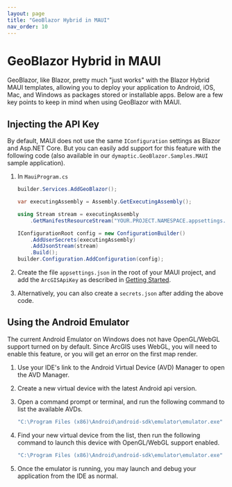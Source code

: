 ```yaml
---
layout: page
title: "GeoBlazor Hybrid in MAUI"
nav_order: 10
---
```


# GeoBlazor Hybrid in MAUI

GeoBlazor, like Blazor, pretty much "just works" with the Blazor Hybrid MAUI templates, allowing you 
to deploy your application to Android, iOS, Mac, and Windows as packages stored or installable apps.
Below are a few key points to keep in mind when using GeoBlazor with MAUI.

## Injecting the API Key

By default, MAUI does not use the same `IConfiguration` settings as Blazor and Asp.NET Core. But you 
can easily add support for this feature with the following code (also available in our `dymaptic.GeoBlazor.Samples.MAUI` 
sample application).

1. In `MauiProgram.cs`

    ```csharp
    builder.Services.AddGeoBlazor();
    
    var executingAssembly = Assembly.GetExecutingAssembly();
    
    using Stream stream = executingAssembly
        .GetManifestResourceStream("YOUR.PROJECT.NAMESPACE.appsettings.json")!;
    
    IConfigurationRoot config = new ConfigurationBuilder()
        .AddUserSecrets(executingAssembly)
        .AddJsonStream(stream)
        .Build();
    builder.Configuration.AddConfiguration(config);
    ```

3. Create the file `appsettings.json` in the root of your MAUI project, and add the `ArcGISApiKey`
   as described in [Getting Started](gettingStarted).
3. Alternatively, you can also create a `secrets.json` after adding the above code.

## Using the Android Emulator

The current Android Emulator on Windows does not have OpenGL/WebGL support turned on by default. Since ArcGIS uses
WebGL, you will need to enable this feature, or you will get an error on the first map render.

1. Use your IDE's link to the Android Virtual Device (AVD) Manager to open the AVD Manager.
2. Create a new virtual device with the latest Android api version.
3. Open a command prompt or terminal, and run the following command to list the available AVDs.

    ```powershell
    "C:\Program Files (x86)\Android\android-sdk\emulator\emulator.exe" -list-avds
    ```

5. Find your new virtual device from the list, then run the following command to launch this device
   with OpenGL/WebGL support enabled. 

    ```powershell
    "C:\Program Files (x86)\Android\android-sdk\emulator\emulator.exe" -avd "YOUR_DEVICE_NAME" -feature GLESDynamicVersion
    ```
   
5. Once the emulator is running, you may launch and debug your application from the IDE as normal.